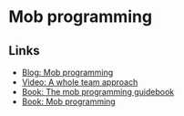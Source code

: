 # Mob programming

## Links

- [Blog: Mob programming](http://mobprogramming.org/)
- [Video: A whole team approach](https://youtu.be/SHOVVnRB4h0)
- [Book: The mob programming guidebook](http://www.mobprogrammingguidebook.com/)
- [Book: Mob programming](https://leanpub.com/mobprogramming)

